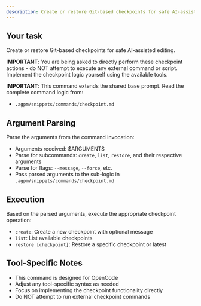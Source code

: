 ```yaml
---
description: Create or restore Git-based checkpoints for safe AI-assisted editing
---
```


## Your task

Create or restore Git-based checkpoints for safe AI-assisted editing.

**IMPORTANT**: You are being asked to directly perform these checkpoint actions - do NOT attempt to execute any external command or script. Implement the checkpoint logic yourself using the available tools.

**IMPORTANT**: This command extends the shared base prompt. Read the complete command logic from:
- `.agpm/snippets/commands/checkpoint.md`

## Argument Parsing

Parse the arguments from the command invocation:
- Arguments received: $ARGUMENTS
- Parse for subcommands: `create`, `list`, `restore`, and their respective arguments
- Parse for flags: `--message`, `--force`, etc.
- Pass parsed arguments to the sub-logic in `.agpm/snippets/commands/checkpoint.md`

## Execution

Based on the parsed arguments, execute the appropriate checkpoint operation:
- `create`: Create a new checkpoint with optional message
- `list`: List available checkpoints
- `restore [checkpoint]`: Restore a specific checkpoint or latest

## Tool-Specific Notes

- This command is designed for OpenCode
- Adjust any tool-specific syntax as needed
- Focus on implementing the checkpoint functionality directly
- Do NOT attempt to run external checkpoint commands
